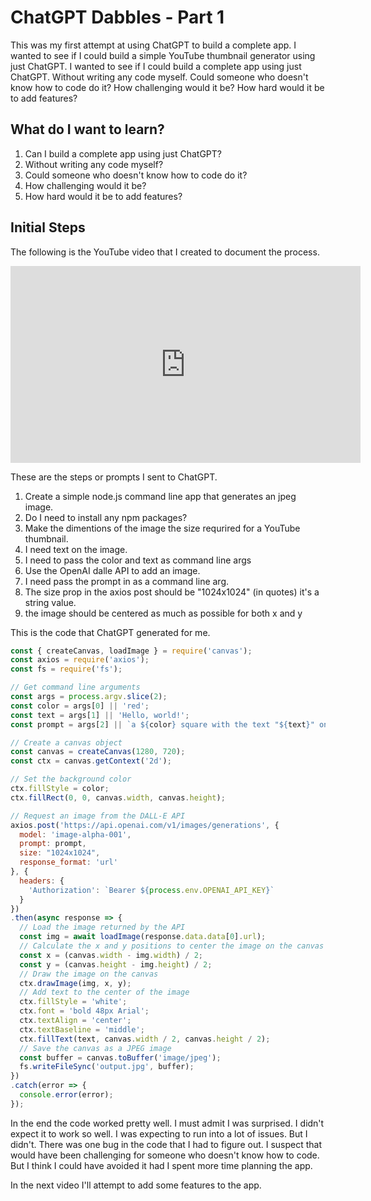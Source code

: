 # ChatGPT Dabbles - Part 1

This was my first attempt at using ChatGPT to build a complete app. I wanted to see if I could build a simple YouTube thumbnail generator using just ChatGPT. I wanted to see if I could build a complete app using just ChatGPT. Without writing any code myself. Could someone who doesn't know how to code do it? How challenging would it be? How hard would it be to add features?

## What do I want to learn?

1. Can I build a complete app using just ChatGPT? 
2. Without writing any code myself? 
3. Could someone who doesn't know how to code do it? 
4. How challenging would it be? 
5. How hard would it be to add features?

## Initial Steps

The following is the YouTube video that I created to document the process.

<iframe width="560" height="315" src="https://www.youtube.com/embed/JncWed3gAOA" frameborder="0" allow="accelerometer; autoplay; clipboard-write; encrypted-media; gyroscope; picture-in-picture" allowfullscreen></iframe>

These are the steps or prompts I sent to ChatGPT. 

1. Create a simple node.js command line app that generates an jpeg image.
2. Do I need to install any npm packages?
3. Make the dimentions of the image the size requrired for a YouTube thumbnail.
4. I need text on the image.
5. I need to pass the color and text as command line args
6. Use the OpenAI dalle API to add an image.
7. I need pass the prompt in as a command line arg.
8. The size prop in the axios post should be "1024x1024" (in quotes) it's a string value.
9. the image should be centered as much as possible for both x and y

This is the code that ChatGPT generated for me.

```javascript
const { createCanvas, loadImage } = require('canvas');
const axios = require('axios');
const fs = require('fs');

// Get command line arguments
const args = process.argv.slice(2);
const color = args[0] || 'red';
const text = args[1] || 'Hello, world!';
const prompt = args[2] || `a ${color} square with the text "${text}" on it`;

// Create a canvas object
const canvas = createCanvas(1280, 720);
const ctx = canvas.getContext('2d');

// Set the background color
ctx.fillStyle = color;
ctx.fillRect(0, 0, canvas.width, canvas.height);

// Request an image from the DALL-E API
axios.post('https://api.openai.com/v1/images/generations', {
  model: 'image-alpha-001',
  prompt: prompt,
  size: "1024x1024",
  response_format: 'url'
}, {
  headers: {
    'Authorization': `Bearer ${process.env.OPENAI_API_KEY}`
  }
})
.then(async response => {
  // Load the image returned by the API
  const img = await loadImage(response.data.data[0].url);
  // Calculate the x and y positions to center the image on the canvas
  const x = (canvas.width - img.width) / 2;
  const y = (canvas.height - img.height) / 2;
  // Draw the image on the canvas
  ctx.drawImage(img, x, y);
  // Add text to the center of the image
  ctx.fillStyle = 'white';
  ctx.font = 'bold 48px Arial';
  ctx.textAlign = 'center';
  ctx.textBaseline = 'middle';
  ctx.fillText(text, canvas.width / 2, canvas.height / 2);
  // Save the canvas as a JPEG image
  const buffer = canvas.toBuffer('image/jpeg');
  fs.writeFileSync('output.jpg', buffer);
})
.catch(error => {
  console.error(error);
});
```
In the end the code worked pretty well. I must admit I was surprised. I didn't expect it to work so well. I was expecting to run into a lot of issues. But I didn't. There was one bug in the code that I had to figure out. I suspect that would have been challenging for someone who doesn't know how to code. But I think I could have avoided it had I spent more time planning the app. 

In the next video I'll attempt to add some features to the app.
